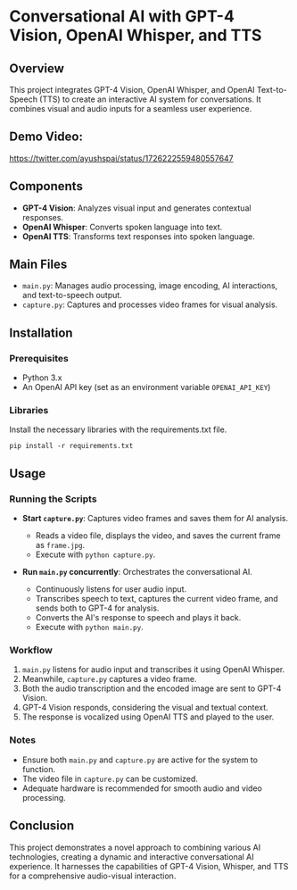 # Conversational AI with GPT-4 Vision, OpenAI Whisper, and TTS
## Overview
This project integrates GPT-4 Vision, OpenAI Whisper, and OpenAI Text-to-Speech (TTS) to create an interactive AI system for conversations. It combines visual and audio inputs for a seamless user experience.

## Demo Video: 
https://twitter.com/ayushspai/status/1726222559480557647

## Components
- **GPT-4 Vision**: Analyzes visual input and generates contextual responses.
- **OpenAI Whisper**: Converts spoken language into text.
- **OpenAI TTS**: Transforms text responses into spoken language.

## Main Files
- `main.py`: Manages audio processing, image encoding, AI interactions, and text-to-speech output.
- `capture.py`: Captures and processes video frames for visual analysis.

## Installation

### Prerequisites
- Python 3.x
- An OpenAI API key (set as an environment variable `OPENAI_API_KEY`)

### Libraries
Install the necessary libraries with the requirements.txt file.
```
pip install -r requirements.txt
```

## Usage

### Running the Scripts
- **Start `capture.py`**: Captures video frames and saves them for AI analysis.
  - Reads a video file, displays the video, and saves the current frame as `frame.jpg`.
  - Execute with `python capture.py`.

- **Run `main.py` concurrently**: Orchestrates the conversational AI.
  - Continuously listens for user audio input.
  - Transcribes speech to text, captures the current video frame, and sends both to GPT-4 for analysis.
  - Converts the AI's response to speech and plays it back.
  - Execute with `python main.py`.

### Workflow
1. `main.py` listens for audio input and transcribes it using OpenAI Whisper.
2. Meanwhile, `capture.py` captures a video frame.
3. Both the audio transcription and the encoded image are sent to GPT-4 Vision.
4. GPT-4 Vision responds, considering the visual and textual context.
5. The response is vocalized using OpenAI TTS and played to the user.

### Notes
- Ensure both `main.py` and `capture.py` are active for the system to function.
- The video file in `capture.py` can be customized.
- Adequate hardware is recommended for smooth audio and video processing.

## Conclusion
This project demonstrates a novel approach to combining various AI technologies, creating a dynamic and interactive conversational AI experience. It harnesses the capabilities of GPT-4 Vision, Whisper, and TTS for a comprehensive audio-visual interaction.

